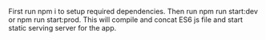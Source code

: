 
First run npm i to setup required dependencies.
Then run npm run start:dev or npm run start:prod. This will compile and concat ES6 js file and start static serving server for the app.
